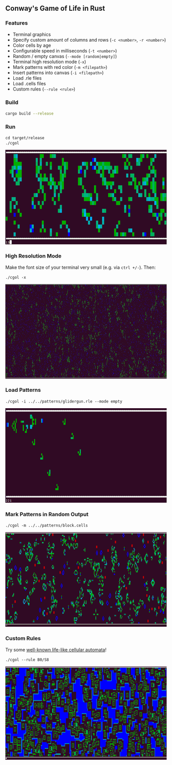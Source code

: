 ## Conway's Game of Life in Rust

### Features

- Terminal graphics
- Specify custom amount of columns and rows (`-c <number>`, `-r <number>`)
- Color cells by age
- Configurable speed in milliseconds (`-t <number>`)
- Random / empty canvas (`--mode [random|empty]`)
- Terminal high resolution mode (`-x`)
- Mark patterns with red color (`-m <filepath>`)
- Insert patterns into canvas (`-i <filepath>`)
- Load .rle files
- Load .cells files
- Custom rules (`--rule <rule>`)

### Build 

```bash
cargo build --release
```

### Run

```
cd target/release
./cgol
```

![Image](img/normal.png)

### High Resolution Mode

Make the font size of your terminal very small (e.g. via `ctrl +/-`). Then:

```
./cgol -x
```

![Image](img/highres.png "2474x450 cells")

### Load Patterns

```
./cgol -i ../../patterns/glidergun.rle --mode empty
```

![Image](img/pattern.png)

### Mark Patterns in Random Output

```
./cgol -m ../../patterns/block.cells
```

![Image](img/mark.png)

### Custom Rules

Try some [well-known life-like cellular automata](https://www.conwaylife.com/wiki/Cellular_automaton#Well-known_life-like_cellular_automata)!

```
./cgol --rule B0/S8
```

![Image](img/customrule.png)


